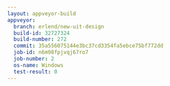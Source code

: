 ```yaml
---
layout: appveyor-build
appveyor:
  branch: erlend/new-uit-design
  build-id: 32727324
  build-number: 272
  commit: 35a556075144e3bc37cd3354fa5ebce75bf772dd
  job-id: n6m98fpjvqj67ro7
  job-number: 2
  os-name: Windows
  test-result: 0
---
```

